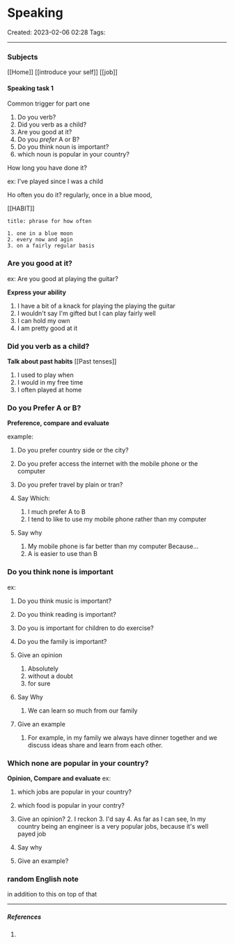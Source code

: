 # Speaking
Created: 2023-02-06 02:28
Tags: 
____

### Subjects

[[Home]]
[[introduce your self]]
[[job]]
#### Speaking task 1

Common trigger for part one

1. Do you verb?
2. Did you verb as a child?
3. Are you good at it?
4. Do you _prefer_ A or B?
5. Do you think noun is important?
6. which noun is popular in your country?

How long you have done it?

ex: I've played since I was a child

Ho often you do it?
regularly, once in a blue mood,

[[HABIT]]
 
```ad-tip
title: phrase for how often

1. one in a blue moon
2. every now and agin
3. on a fairly regular basis

```


### Are you good at it?

ex: Are you good at playing the guitar?

__Express your ability__
1. I have a bit of a knack for playing the playing the guitar
2. I wouldn't say I'm gifted but  I can play fairly well
3. I can hold my own
4. I am pretty good at it

### Did you verb as a child?

__Talk about past habits__
[[Past tenses]]

1. I used to play when
2. I would in my free time
3. I often played at home


### Do you Prefer A or B?

__Preference, compare and evaluate__

example:
1. Do you prefer country side or the city?
2.  Do you prefer access the internet with  the mobile phone or the computer
3. Do you prefer travel by plain or tran?


1. Say Which:
	1. I much prefer A to B
	2. I tend to like to use my mobile phone rather than my computer
2. Say why
	1. My mobile phone is far better than my computer Because...
	2. A is easier to use than B


### Do you think none is important
ex:
1. Do you think music is important?
2. Do you think reading is important?
3. Do you is important for children to do exercise?
4. Do you the family is important?

1. Give an opinion
	1. Absolutely
	2. without a doubt
	3. for sure
2. Say Why
	1. We can learn so much from our family
3. Give an example
	1. For example, in my family we always have dinner together and we discuss ideas share and learn from each other.


### Which none are popular in your country?

__Opinion, Compare and evaluate__
ex:
1. which jobs are popular in your country?
2. which food is popular in  your contry?


1. Give an opinion?
	2. I reckon
	3. I'd say
	4. As far as I can see, In my country being an engineer is a very popular jobs, because it's well payed job
2. Say why
3. Give an example?

### random English note



in addition to this
on top of that

_____
##### References
1.

